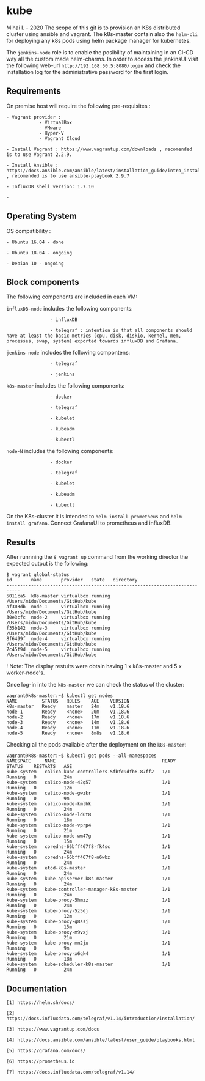 # kube
Mihai I. - 2020
The scope of this git is to provision an K8s distributed cluster using ansible and vagrant. 
The k8s-master contain also the ```helm-cli``` for deploying any k8s pods using helm package manager for kubernetes.

The ```jenkins-node``` role is to enable the posibility of maintaining in an CI-CD way all the custom made helm-charms. In order to access the jenkinsUI visit the following web-url ```http://192.168.50.5:8080/login``` and check the installation log for the administrative password for the first login.

## Requirements
On premise host will require the following pre-requisites :

    - Vagrant provider : 
                - VirtualBox
                - VMware
                - Hyper-V
                - Vagrant Cloud

    - Install Vagrant : https://www.vagrantup.com/downloads , recomended is to use Vagrant 2.2.9.
    
    - Install Ansible : https://docs.ansible.com/ansible/latest/installation_guide/intro_installation.html , recomended is to use ansible-playbook 2.9.7

    - InfluxDB shell version: 1.7.10

    - 
## Operating System 
OS compatibility :

    - Ubuntu 16.04 - done
    
    - Ubuntu 18.04 - ongoing

    - Debian 10 - ongoing

## Block components
The following components are included in each VM:

```influxDB-node``` includes the following components: 

                    - influxDB

                    - telegraf : intention is that all components should have at least the basic metrics (cpu, disk, diskio, kernel, mem, processes, swap, system) exported towards influxDB and Grafana.

```jenkins-node``` includes the following compontens:

                    - telegraf

                    - jenkins 

```k8s-master``` includes the following components:
                    
                    - docker
                    
                    - telegraf

                    - kubelet 

                    - kubeadm 

                    - kubectl

```node-N``` includes the following components:

                    - docker
                    
                    - telegraf

                    - kubelet 

                    - kubeadm 

                    - kubectl

On the K8s-cluster it is intended to ```helm install prometheus``` and ```helm install grafana```. Connect GrafanaUI to  prometheus and influxDB.

## Results
After runnning the ```$ vagrant up``` command from the working director the expected output is the following:
```
$ vagrant global-status
id       name       provider   state   directory
---------------------------------------------------------------------------
5011ca5  k8s-master virtualbox running /Users/midu/Documents/GitHub/kube
af303db  node-1     virtualbox running /Users/midu/Documents/GitHub/kube
30e3cfc  node-2     virtualbox running /Users/midu/Documents/GitHub/kube
f35b142  node-3     virtualbox running /Users/midu/Documents/GitHub/kube
8f6499f  node-4     virtualbox running /Users/midu/Documents/GitHub/kube
7c45f9d  node-5     virtualbox running /Users/midu/Documents/GitHub/kube
```
! Note: The display restults were obtain having 1 x k8s-master and 5 x worker-node's.


Once log-in into the ```k8s-master``` we can check the status of the cluster:
```
vagrant@k8s-master:~$ kubectl get nodes
NAME         STATUS   ROLES    AGE    VERSION
k8s-master   Ready    master   24m    v1.18.6
node-1       Ready    <none>   20m    v1.18.6
node-2       Ready    <none>   17m    v1.18.6
node-3       Ready    <none>   14m    v1.18.6
node-4       Ready    <none>   11m    v1.18.6
node-5       Ready    <none>   8m8s   v1.18.6
```
Checking all the pods available after the deployment on the ```k8s-master```:
```
vagrant@k8s-master:~$ kubectl get pods --all-namespaces
NAMESPACE     NAME                                       READY   STATUS    RESTARTS   AGE
kube-system   calico-kube-controllers-5fbfc9dfb6-87ff2   1/1     Running   0          24m
kube-system   calico-node-42q57                          1/1     Running   0          12m
kube-system   calico-node-gwzkr                          1/1     Running   0          9m
kube-system   calico-node-kmlbk                          1/1     Running   0          24m
kube-system   calico-node-ld6t8                          1/1     Running   0          18m
kube-system   calico-node-vprp4                          1/1     Running   0          21m
kube-system   calico-node-wm47g                          1/1     Running   0          15m
kube-system   coredns-66bff467f8-fk4sc                   1/1     Running   0          24m
kube-system   coredns-66bff467f8-n6wbz                   1/1     Running   0          24m
kube-system   etcd-k8s-master                            1/1     Running   0          24m
kube-system   kube-apiserver-k8s-master                  1/1     Running   0          24m
kube-system   kube-controller-manager-k8s-master         1/1     Running   0          24m
kube-system   kube-proxy-5hmzz                           1/1     Running   0          24m
kube-system   kube-proxy-5z5dj                           1/1     Running   0          12m
kube-system   kube-proxy-g8ssj                           1/1     Running   0          15m
kube-system   kube-proxy-m9vxj                           1/1     Running   0          21m
kube-system   kube-proxy-mn2jx                           1/1     Running   0          9m
kube-system   kube-proxy-x6qk4                           1/1     Running   0          18m
kube-system   kube-scheduler-k8s-master                  1/1     Running   0          24m
```
## Documentation
```
[1] https://helm.sh/docs/

[2] https://docs.influxdata.com/telegraf/v1.14/introduction/installation/

[3] https://www.vagrantup.com/docs

[4] https://docs.ansible.com/ansible/latest/user_guide/playbooks.html

[5] https://grafana.com/docs/

[6] https://prometheus.io

[7] https://docs.influxdata.com/telegraf/v1.14/

```
